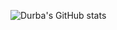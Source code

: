![Durba's GitHub stats](https://github-readme-stats.vercel.app/api?username=durba-s&show_icons=true&theme=highcontrast)

